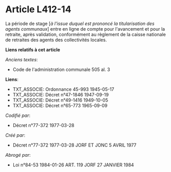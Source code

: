 # Article L412-14

La période de stage [*à l'issue duquel est prononcé la titularisation des agents communaux*] entre en ligne de compte pour
l'avancement et pour la retraite, après validation, conformément au règlement de la caisse nationale de retraites des agents
des collectivités locales.

**Liens relatifs à cet article**

_Anciens textes_:

  - Code de l'administration communale 505 al. 3

**Liens**:

  - TXT_ASSOCIE: Ordonnance 45-993 1945-05-17
  - TXT_ASSOCIE: Décret n°47-1846 1947-09-19
  - TXT_ASSOCIE: Décret n°49-1416 1949-10-05
  - TXT_ASSOCIE: Décret n°65-773 1965-09-09

_Codifié par_:

  - Décret n°77-372 1977-03-28

_Créé par_:

  - Décret n°77-372 1977-03-28 JORF ET JONC 5 AVRIL 1977

_Abrogé par_:

  - Loi n°84-53 1984-01-26 ART. 119 JORF 27 JANVIER 1984
